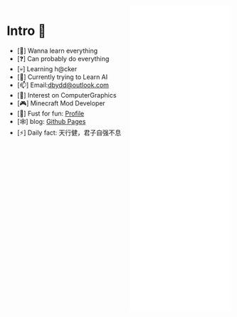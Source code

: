 <img width="45%" align="right" src="./github-metrics.svg" />
</a>

# Intro 👋

* [📕] Wanna learn everything
* [❓] Can probably do everything
* [💀] Learning h@cker
* [🧠] Currently trying to Learn AI
* [📫] Email:<dbydd@outlook.com>
* [👀] Interest on ComputerGraphics
* [🎮] Minecraft Mod Developer
* [🎵] Fust for fun: [Profile](https://profile.codersrank.io/users/dbydd)
* [🕸] blog: [Github Pages](https://dbydd.github.io/)
* [⚡] Daily fact: 天行健，君子自强不息
